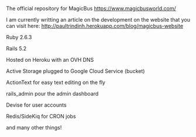 The official repository for MagicBus
https://www.magicbusworld.com/

I am currently writting an article on the development on the website that you can visit here:
http://paultrindinh.herokuapp.com/blog/magicbus-website

Ruby 2.6.3

Rails 5.2

Hosted on Heroku with an OVH DNS

Active Storage plugged to Google Cloud Service (bucket)

ActionText for easy text editing on the fly

rails_admin pour the admin dashboard

Devise for user accounts

Redis/SideKiq for CRON jobs

and many other things!


